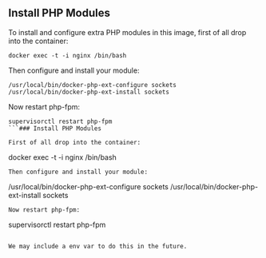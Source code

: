 ## Install PHP Modules
To install and configure extra PHP modules in this image, first of all drop into the container:
```
docker exec -t -i nginx /bin/bash
```
Then configure and install your module:
```
/usr/local/bin/docker-php-ext-configure sockets
/usr/local/bin/docker-php-ext-install sockets
```
Now restart php-fpm:
```
supervisorctl restart php-fpm
```### Install PHP Modules

First of all drop into the container:
```
docker exec -t -i nginx /bin/bash
```
Then configure and install your module:
```
/usr/local/bin/docker-php-ext-configure sockets
/usr/local/bin/docker-php-ext-install sockets
```
Now restart php-fpm:
```
supervisorctl restart php-fpm
```

We may include a env var to do this in the future.
